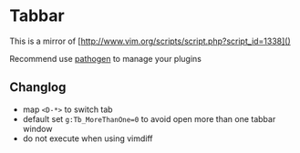 # Tabbar #

This is a mirror of [http://www.vim.org/scripts/script.php?script_id=1338]()

Recommend use [pathogen](https://github.com/tpope/vim-pathogen/) to manage your plugins

## Changlog ##

* map `<D-*>` to switch tab
* default set `g:Tb_MoreThanOne=0` to avoid open more than one tabbar window
* do not execute when using vimdiff
